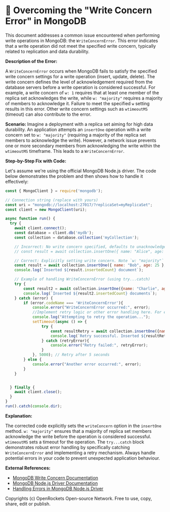 # 🐞 Overcoming the "Write Concern Error" in MongoDB


This document addresses a common issue encountered when performing write operations in MongoDB: the `WriteConcernError`. This error indicates that a write operation did not meet the specified write concern, typically related to replication and data durability.

**Description of the Error:**

A `WriteConcernError` occurs when MongoDB fails to satisfy the specified write concern settings for a write operation (insert, update, delete). The write concern defines the level of acknowledgement required from the database servers before a write operation is considered successful. For example, a write concern of `w: 1` requires that at least one member of the replica set acknowledges the write, while `w: "majority"` requires a majority of members to acknowledge it.  Failure to meet the specified `w` setting results in this error.  Other write concern settings such as `wtimeoutMS` (timeout) can also contribute to the error.

**Scenario:**  Imagine a deployment with a replica set aiming for high data durability.  An application attempts an `insertOne` operation with a write concern set to `w: "majority"` (requiring a majority of the replica set members to acknowledge the write). However, a network issue prevents one or more secondary members from acknowledging the write within the `wtimeoutMS` timeframe.  This leads to a `WriteConcernError`.

**Step-by-Step Fix with Code:**

Let's assume we're using the official MongoDB Node.js driver.  The code below demonstrates the problem and then shows how to handle it effectively:

```javascript
const { MongoClient } = require('mongodb');

// Connection string (replace with yours)
const uri = "mongodb://localhost:27017/?replicaSet=myReplicaSet"; 
const client = new MongoClient(uri);

async function run() {
  try {
    await client.connect();
    const database = client.db('mydb');
    const collection = database.collection('myCollection');

    // Incorrect: No write concern specified, defaults to unacknowledged. Prone to WriteConcernError in replica sets
    // const result = await collection.insertOne({ name: "Alice", age: 30 });

    // Correct: Explicitly setting write concern. Note `w: "majority"`
    const result = await collection.insertOne({ name: "Bob", age: 25 }, { writeConcern: { w: "majority" , wtimeoutMS: 5000 }});
    console.log(`Inserted ${result.insertedCount} document`);

    // Example of handling WriteConcernError (using try...catch)
    try {
        const result2 = await collection.insertOne({name: "Charlie", age: 40}, {writeConcern: {w: "majority", wtimeoutMS: 1000}}); // intentionally short timeout for demo
        console.log(`Inserted ${result2.insertedCount} documents`);
    } catch (error) {
        if (error.codeName === 'WriteConcernError'){
            console.error("WriteConcernError occurred:", error);
            //Implement retry logic or other error handling here. For example, you could retry the operation after a delay
            console.log("Attempting to retry the operation...");
            setTimeout(async () => {
                try {
                    const resultRetry = await collection.insertOne({name: "Charlie", age: 40}, {writeConcern: {w: "majority", wtimeoutMS: 5000}});
                    console.log(`Retry successful. Inserted ${resultRetry.insertedCount} documents`);
                } catch (retryError){
                    console.error("Retry failed:", retryError);
                }
            }, 5000); // Retry after 5 seconds
        } else {
            console.error("Another error occurred:", error);
        }
    }


  } finally {
    await client.close();
  }
}
run().catch(console.dir);
```

**Explanation:**

The corrected code explicitly sets the `writeConcern` option in the `insertOne` method.  `w: "majority"` ensures that a majority of replica set members acknowledge the write before the operation is considered successful. `wtimeoutMS` sets a timeout for the operation. The `try...catch` block demonstrates robust error handling by specifically catching `WriteConcernError` and implementing a retry mechanism.  Always handle potential errors in your code to prevent unexpected application behaviour.

**External References:**

* [MongoDB Write Concern Documentation](https://www.mongodb.com/docs/manual/core/write-concern/)
* [MongoDB Node.js Driver Documentation](https://www.mongodb.com/docs/drivers/node/current/)
* [Handling Errors in MongoDB Node.js Driver](https://www.mongodb.com/docs/drivers/node/current/fundamentals/error-handling/)


Copyrights (c) OpenRockets Open-source Network. Free to use, copy, share, edit or publish.

